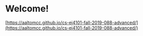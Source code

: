 # Welcome!

[https://aaltomcc.github.io/cs-ej4101-fall-2019-088-advanced/](https://aaltomcc.github.io/cs-ej4101-fall-2019-088-advanced/)
